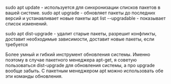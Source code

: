 sudo apt update - используется для синхронизации списков пакетов в вашей системе.
sudo apt upgrade - обновляет пакеты до последних версий и устанавливает новые пакеты
apt list --upgradable - показывает список изменений.

sudo apt dist-upgrade - удалит старые пакеты, разрешит конфликты, доставит необходимые зависимости, доставит новые пакеты, если требуется

Более умный и гибкий инструмент обновления системы. Именно поэтому в случае пакетного менеджера apt-get, я советую пользоваться dist-upgrade для обновления системы, а про upgrade вообще забыть. С пакетным менеджером apt можно использовать обе эти команды обновления.